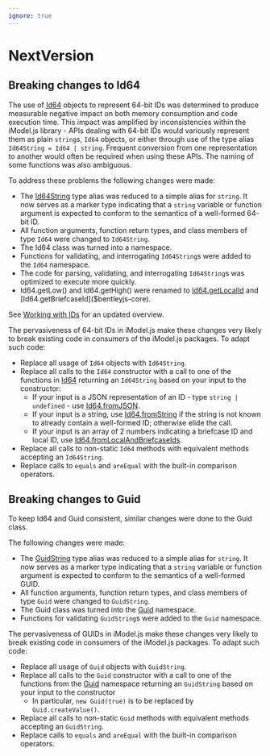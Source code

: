 ```yaml
---
ignore: true
---
```

# NextVersion

## Breaking changes to Id64

The use of [Id64]($bentleyjs-core) objects to represent 64-bit IDs was determined to produce measurable negative impact on both memory consumption and code execution time. This impact was amplified by inconsistencies within the iModel.js library - APIs dealing with 64-bit IDs would variously represent them as plain `string`s, `Id64` objects, or either through use of the type alias `Id64String = Id64 | string`. Frequent conversion from one representation to another would often be required when using these APIs. The naming of some functions was also ambiguous.

To address these problems the following changes were made:

* The [Id64String]($bentleyjs-core) type alias was reduced to a simple alias for `string`. It now serves as a marker type indicating that a `string` variable or function argument is expected to conform to the semantics of a well-formed 64-bit ID.
* All function arguments, function return types, and class members of type `Id64` were changed to `Id64String`.
* The Id64 class was turned into a namespace.
* Functions for validating, and interrogating `Id64String`s were added to the `Id64` namespace.
* The code for parsing, validating, and interrogating `Id64String`s was optimized to execute more quickly.
* Id64.getLow() and Id64.getHigh() were renamed to [Id64.getLocalId]($bentleyjs-core) and [Id64.getBriefcaseId]($bentleyjs-core).

See [Working with IDs](../learning/common/Id64.md) for an updated overview.

The pervasiveness of 64-bit IDs in iModel.js make these changes very likely to break existing code in consumers of the iModel.js packages. To adapt such code:

* Replace all usage of `Id64` objects with `Id64String`.
* Replace all calls to the `Id64` constructor with a call to one of the functions in [Id64]($bentleyjs-core) returning an `Id64String` based on your input to the constructor:
  * If your input is a JSON representation of an ID - type `string | undefined` - use [Id64.fromJSON]($bentleyjs-core).
  * If your input is a string, use [Id64.fromString]($bentleyjs-core) if the string is not known to already contain a well-formed ID; otherwise elide the call.
  * If your input is an array of 2 numbers indicating a briefcase ID and local ID, use [Id64.fromLocalAndBriefcaseIds]($bentleyjs-core).
* Replace all calls to non-static `Id64` methods with equivalent methods accepting an `Id64String`.
* Replace calls to `equals` and `areEqual` with the built-in comparison operators.

## Breaking changes to Guid

To keep Id64 and Guid consistent, similar changes were done to the Guid class.

The following changes were made:

* The [GuidString]($bentleyjs-core) type alias was reduced to a simple alias for `string`. It now serves as a marker type indicating that a `string` variable or function argument is expected to conform to the semantics of a well-formed GUID.
* All function arguments, function return types, and class members of type `Guid` were changed to `GuidString`.
* The Guid class was turned into the [Guid]($bentleyjs-core) namespace.
* Functions for validating `GuidString`s were added to the `Guid` namespace.

The pervasiveness of GUIDs in iModel.js make these changes very likely to break existing code in consumers of the iModel.js packages. To adapt such code:

* Replace all usage of `Guid` objects with `GuidString`.
* Replace all calls to the `Guid` constructor with a call to one of the functions from the [Guid]($bentleyjs-core) namespace returning an `GuidString` based on your input to the constructor
  * In particular, `new Guid(true)` is to be replaced by `Guid.createValue()`.
* Replace all calls to non-static `Guid` methods with equivalent methods accepting an `GuidString`.
* Replace calls to `equals` and `areEqual` with the built-in comparison operators.
